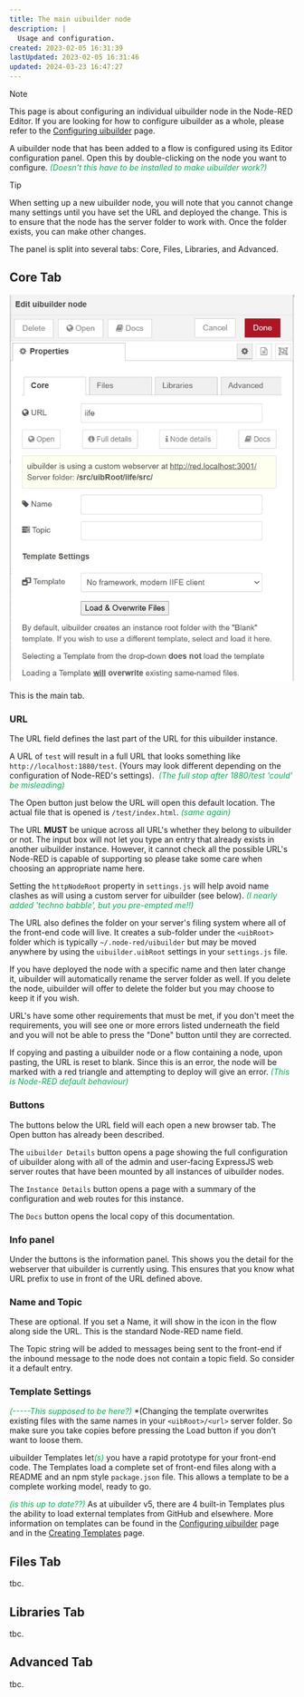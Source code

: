 ```yaml
---
title: The main uibuilder node
description: |
  Usage and configuration.
created: 2023-02-05 16:31:39
lastUpdated: 2023-02-05 16:31:46
updated: 2024-03-23 16:47:27
---
```


> [!note]
> This page is about configuring an individual uibuilder node in the Node-RED Editor. If you are looking for how to configure uibuilder as a whole, please refer to the [Configuring uibuilder](uib-configuration.md) page.

A uibuilder node that has been added to a flow is configured using its Editor configuration panel. Open this by double-clicking on the node you want to configure. <font color="#00b050">*(Doesn't this have to be installed to make uibuilder work?)*</font>

> [!tip]
> When setting up a new uibuilder node, you will note that you cannot change many settings until you have set the URL and deployed the change. This is to ensure that the node has the server folder to work with. Once the folder exists, you can make other changes.

The panel is split into several tabs: Core, Files, Libraries, and Advanced.

## Core Tab

![uibuilder node configuration panel >](../images/uibuilder-config-core.jpg)

This is the main tab.

### URL

The URL field defines the last part of the URL for this uibuilder instance.

A URL of `test` will result in a full URL that looks something like `http://localhost:1880/test`. (Yours may look different depending on the configuration of Node-RED's settings).  <font color="#00b050">*(The full stop after 1880/test 'could' be misleading)*</font>

The Open button just below the URL will open this default location. The actual file that is opened is `/test/index.html`. <font color="#00b050">*(same again)*</font>

The URL **MUST** be unique across all URL's whether they belong to uibuilder or not. The input box will not let you type an entry that already exists in another uibuilder instance. However, it cannot check all the possible URL's Node-RED is capable of supporting so please take some care when choosing an appropriate name here.

Setting the `httpNodeRoot` property in `settings.js` will help avoid name clashes as will using a custom server for uibuilder (see below). <font color="#00b050">*(I nearly added 'techno babble', but you pre-empted me!!)*</font>

The URL also defines the folder on your server's filing system where all of the front-end code will live. It creates a sub-folder under the `<uibRoot>` folder which is typically `~/.node-red/uibuilder` but may be moved anywhere by using the `uibuilder.uibRoot` settings in your `settings.js` file.

If you have deployed the node with a specific name and then later change it, uibuilder will automatically rename the server folder as well. If you delete the node, uibuilder will offer to delete the folder but you may choose to keep it if you wish.

URL's have some other requirements that must be met, if you don't meet the requirements, you will see one or more errors listed underneath the field and you will not be able to press the "Done" button until they are corrected.

If copying and pasting a uibuilder node or a flow containing a node, upon pasting, the URL is reset to blank. Since this is an error, the node will be marked with a red triangle and attempting to deploy will give an error.<font color="#00b050"> *(This is Node-RED default behaviour)*</font>

### Buttons

The buttons below the URL field will each open a new browser tab. The Open button has already been described.

The `uibuilder Details` button opens a page showing the full configuration of uibuilder along with all of the admin and user-facing ExpressJS web server routes that have been mounted by all instances of uibuilder nodes.

The `Instance Details` button opens a page with a summary of the configuration and web routes for this instance.

The `Docs` button opens the local copy of this documentation.

### Info panel

Under the buttons is the information panel. This shows you the detail for the webserver that uibuilder is currently using. This ensures that you know what URL prefix to use in front of the URL defined above.

### Name and Topic

These are optional. If you set a Name, it will show in the icon in the flow along side the URL. This is the standard Node-RED name field.

The Topic string will be added to messages being sent to the front-end if the inbound message to the node does not contain a topic field. So consider it a default entry.

### Template Settings

<font color="#00b050">*(-----This supposed to be here?)*</font> *(Changing the template overwrites existing files with the same names in your `<uibRoot>/<url>` server folder. So make sure you take copies before pressing the Load button if you don't want to loose them.

uibuilder Templates let<font color="#00b050">*(s)*</font> you have a rapid prototype for your front-end code. The Templates load a complete set of front-end files along with a README and an npm style `package.json` file. This allows a template to be a complete working model, ready to go.

<font color="#00b050">*(is this up to date??)*</font> As at uibuilder v5, there are 4 built-in Templates plus the ability to load external templates from GitHub and elsewhere. More information on templates can be found in the [Configuring uibuilder](uib-configuration?id=ltuibrootgtltinstance-urlgt) page and in the [Creating Templates](creating-templates) page.

## Files Tab

tbc.

## Libraries Tab

tbc.

## Advanced Tab

tbc.
